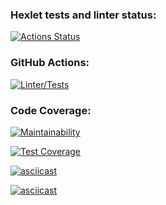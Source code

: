 ### Hexlet tests and linter status:
[![Actions Status](https://github.com/petrovanna/backend-project-46/workflows/hexlet-check/badge.svg)](https://github.com/petrovanna/backend-project-46/actions)

### GitHub Actions:
[![Linter/Tests](https://github.com/petrovanna/backend-project-46/workflows/Linter/Tests/badge.svg)](https://github.com/petrovanna/backend-project-46/actions/workflows/lint.yml)

### Code Coverage:
[![Maintainability](https://api.codeclimate.com/v1/badges/0995670fc75577b98ce4/maintainability)](https://codeclimate.com/github/petrovanna/backend-project-46/maintainability)

[![Test Coverage](https://api.codeclimate.com/v1/badges/0995670fc75577b98ce4/test_coverage)](https://codeclimate.com/github/petrovanna/backend-project-46/test_coverage)

[![asciicast](https://asciinema.org/a/JuDeFNIdKd12RvVfndHvMB23f.svg)](https://asciinema.org/a/JuDeFNIdKd12RvVfndHvMB23f)

[![asciicast](https://asciinema.org/a/tmFa2Ix71uSDeCVmmDch1g3hB.svg)](https://asciinema.org/a/tmFa2Ix71uSDeCVmmDch1g3hB)